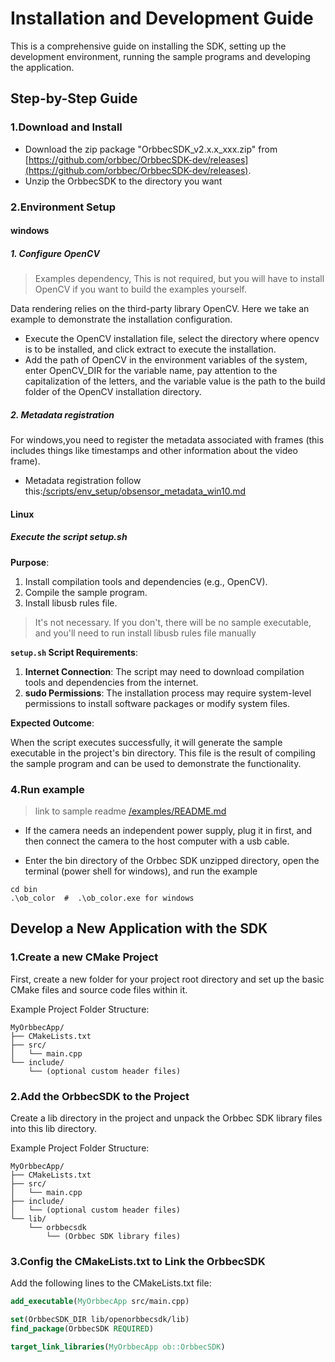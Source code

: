 # Installation and Development Guide

This is a comprehensive guide on installing the SDK, setting up the development environment, running the sample programs and developing the application.

## Step-by-Step Guide

### 1.Download and Install

- Download the zip package "OrbbecSDK_v2.x.x_xxx.zip" from [https://github.com/orbbec/OrbbecSDK-dev/releases](https://github.com/orbbec/OrbbecSDK-dev/releases).
- Unzip the OrbbecSDK to the directory you want

### 2.Environment Setup

#### windows

##### 1. Configure OpenCV

> Examples dependency, This is not required, but you will have to install OpenCV if you want to build the examples yourself.

Data rendering relies on the third-party library OpenCV. Here we take an example to demonstrate the installation configuration.

- Execute the OpenCV installation file, select the directory where opencv is to be installed, and click extract to execute the installation.
- Add the path of OpenCV in the environment variables of the system, enter OpenCV_DIR for the variable name, pay attention to the capitalization of the letters, and the variable value is the path to the build folder of the OpenCV installation directory.

##### 2. Metadata registration

For windows,you need to register the metadata associated with frames (this includes things like timestamps and other information about the video frame).

- Metadata registration follow this:[/scripts/env_setup/obsensor_metadata_win10.md](/scripts/env_setup/obsensor_metadata_win10.md)

#### Linux

##### Execute the script setup.sh

**Purpose**:

1. Install compilation tools and dependencies (e.g., OpenCV).
2. Compile the sample program.
3. Install libusb rules file.

> It's not necessary. If you don't, there will be no sample executable, and you'll need to run install libusb rules file manually

**`setup.sh` Script Requirements**:

1. **Internet Connection**: The script may need to download compilation tools and dependencies from the internet.
2. **sudo Permissions**: The installation process may require system-level permissions to install software packages or modify system files.

**Expected Outcome**:

When the script executes successfully, it will generate the sample executable in the project's bin directory. This file is the result of compiling the sample program and can be used to demonstrate the functionality.

### 4.Run example

> link to sample readme [/examples/README.md](/examples/README.md)

- If the camera needs an independent power supply, plug it in first, and then connect the camera to the host computer with a usb cable.

- Enter the bin directory of the Orbbec SDK unzipped directory, open the terminal (power shell for windows), and run the example

```shell
cd bin
.\ob_color  #  .\ob_color.exe for windows
```

## Develop a New Application with the SDK

### 1.Create a new CMake Project

First, create a new folder for your project root directory and set up the basic CMake files and source code files within it.

Example Project Folder Structure:

```plaintext
MyOrbbecApp/
├── CMakeLists.txt
├── src/
│   └── main.cpp
└── include/
    └── (optional custom header files)
```

### 2.Add the OrbbecSDK to the Project

Create a lib directory in the project and unpack the Orbbec SDK library files into this lib directory.

Example Project Folder Structure:

```plaintext
MyOrbbecApp/
├── CMakeLists.txt
├── src/
│   └── main.cpp
├── include/
│   └── (optional custom header files)
└── lib/
    └── orbbecsdk
        └── (Orbbec SDK library files)
```

### 3.Config the CMakeLists.txt to Link the OrbbecSDK

Add the following lines to the CMakeLists.txt file:

```cmake
add_executable(MyOrbbecApp src/main.cpp)

set(OrbbecSDK_DIR lib/openorbbecsdk/lib)
find_package(OrbbecSDK REQUIRED)

target_link_libraries(MyOrbbecApp ob::OrbbecSDK)
```
